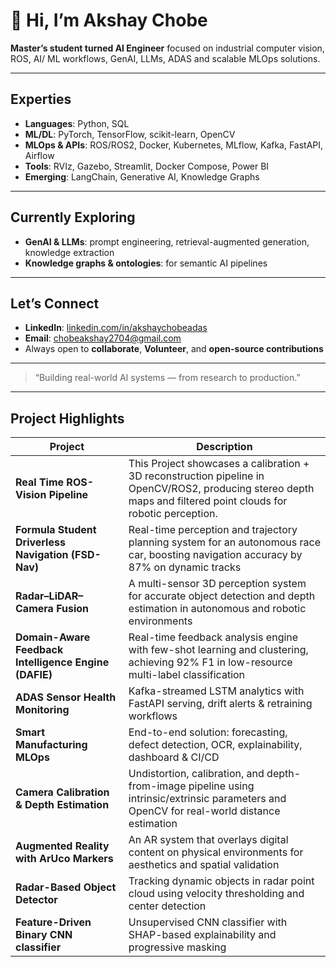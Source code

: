 # 👋 Hi, I’m Akshay Chobe  
**Master’s student turned AI Engineer** focused on industrial computer vision, ROS, AI/ ML workflows, GenAI, LLMs, ADAS and scalable MLOps solutions.

---

## Experties 
- **Languages**: Python, SQL  
- **ML/DL**: PyTorch, TensorFlow, scikit-learn, OpenCV  
- **MLOps & APIs**: ROS/ROS2, Docker, Kubernetes, MLflow, Kafka, FastAPI, Airflow  
- **Tools**: RVIz, Gazebo, Streamlit, Docker Compose, Power BI  
- **Emerging**: LangChain, Generative AI, Knowledge Graphs  

---

## Currently Exploring  
- **GenAI & LLMs**: prompt engineering, retrieval-augmented generation, knowledge extraction  
- **Knowledge graphs & ontologies**: for semantic AI pipelines  

---

## Let’s Connect  
- **LinkedIn**: [linkedin.com/in/akshaychobeadas](https://www.linkedin.com/in/akshaychobeadas/)
- **Email**: [chobeakshay2704@gmail.com](mailto:chobeakshay2704@gmail.com) 
- Always open to **collaborate**, **Volunteer**, and **open-source contributions**

---

> “Building real-world AI systems — from research to production.”

---

## Project Highlights

| Project | Description |
|--------|-------------|
| **Real Time ROS-Vision Pipeline** | This Project showcases a calibration + 3D reconstruction pipeline in OpenCV/ROS2, producing stereo depth maps and filtered point clouds for robotic perception.
| **Formula Student Driverless Navigation (FSD-Nav)** | Real-time perception and trajectory planning system for an autonomous race car, boosting navigation accuracy by 87% on dynamic tracks |
| **Radar–LiDAR–Camera Fusion** | A multi-sensor 3D perception system for accurate object detection and depth estimation in autonomous and robotic environments |
| **Domain-Aware Feedback Intelligence Engine (DAFIE)** | Real-time feedback analysis engine with few-shot learning and clustering, achieving 92% F1 in low-resource multi-label classification |
| **ADAS Sensor Health Monitoring** | Kafka-streamed LSTM analytics with FastAPI serving, drift alerts & retraining workflows |
| **Smart Manufacturing MLOps** | End-to-end solution: forecasting, defect detection, OCR, explainability, dashboard & CI/CD |
| **Camera Calibration & Depth Estimation** | Undistortion, calibration, and depth-from-image pipeline using intrinsic/extrinsic parameters and OpenCV for real-world distance estimation |
| **Augmented Reality with ArUco Markers** | An AR system that overlays digital content on physical environments for aesthetics and spatial validation |
| **Radar-Based Object Detector** | Tracking dynamic objects in radar point cloud using velocity thresholding and center detection |
| **Feature-Driven Binary CNN classifier** | Unsupervised CNN classifier with SHAP-based explainability and progressive masking |


